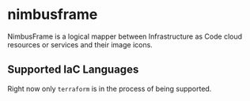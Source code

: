 # nimbusframe
NimbusFrame is a logical mapper between Infrastructure as Code cloud resources or services and their image icons.

## Supported IaC Languages
Right now only `terraform` is in the process of being supported. 